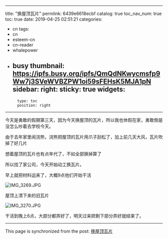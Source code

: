
---
title: "换屋顶瓦片"
permlink: 6439e6618ecbf
catalog: true
toc_nav_num: true
toc: true
date: 2019-04-25 02:51:21
categories:
- cn
tags:
- cn
- esteem-cn
- cn-reader
- whalepower
- busy
thumbnail: https://ipfs.busy.org/ipfs/QmQdNKwycmsfp9Ww7j3SVeWVBZPW1oi59sFEHsK5MJA1pN
sidebar:
    right:
        sticky: true
widgets:
    -
        type: toc
        position: right
---


今天是勇敢的假期第三天，因为今天换屋顶的瓦片，所以我也休假在家，勇敢倒是没怎么吵着去学校今天。

由于去年家里闹浣熊，浣熊把屋顶的瓦片用爪子刮松了，加上前几天大风，瓦片吹掉了好几片

想着屋顶的瓦片也有点年代了，不如全部换掉算了

所以找了家公司，今天开始动工换瓦片。

早上就把材料运来了，大概9点他们开始干活

![IMG_3269.JPG](https://ipfs.busy.org/ipfs/QmQdNKwycmsfp9Ww7j3SVeWVBZPW1oi59sFEHsK5MJA1pN)

屋顶上清下来的旧瓦片

![IMG_3270.JPG](https://ipfs.busy.org/ipfs/QmTrYbwkhzpHomFdg6egvGF7RZdNdWjsm5GoEEGk71ymVB)

干活到晚上6点，大部分都弄好了，明天过来把剩下部分弄好就结束了。

- - -

This page is synchronized from the post: [换屋顶瓦片](https://steemit.com/@ericet/6439e6618ecbf)
